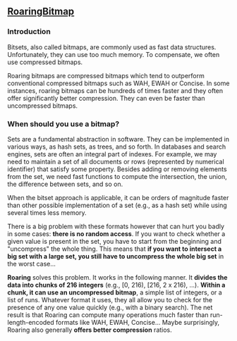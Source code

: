 ## [RoaringBitmap](https://github.com/RoaringBitmap/RoaringBitmap)
### Introduction
Bitsets, also called bitmaps, are commonly used as fast data structures. Unfortunately, they can use too much memory. To compensate, we often use compressed bitmaps.

Roaring bitmaps are compressed bitmaps which tend to outperform conventional compressed bitmaps such as WAH, EWAH or Concise. In some instances, roaring bitmaps can be hundreds of times faster and they often offer significantly better compression. They can even be faster than uncompressed bitmaps.

### When should you use a bitmap?
Sets are a fundamental abstraction in software. They can be implemented in various ways, as hash sets, as trees, and so forth. In databases and search engines, sets are often an integral part of indexes. For example, we may need to maintain a set of all documents or rows (represented by numerical identifier) that satisfy some property. Besides adding or removing elements from the set, we need fast functions to compute the intersection, the union, the difference between sets, and so on.

When the bitset approach is applicable, it can be orders of magnitude faster than other possible implementation of a set (e.g., as a hash set) while using several times less memory.

There is a big problem with these formats however that can hurt you badly in some cases: **there is no random access**. If you want to check whether a given value is present in the set, you have to start from the beginning and "uncompress" the whole thing. This means that **if you want to intersect a big set with a large set, you still have to uncompress the whole big set** in the worst case...

**Roaring** solves this problem. It works in the following manner. It **divides the data into chunks of 216 integers** (e.g., [0, 216), [216, 2 x 216), ...). **Within a chunk, it can use an uncompressed bitmap**, a simple list of integers, or a list of runs. Whatever format it uses, they all allow you to check for the presence of any one value quickly (e.g., with a binary search). The net result is that Roaring can compute many operations much faster than run-length-encoded formats like WAH, EWAH, Concise... Maybe surprisingly, Roaring also generally **offers better compression** ratios.
